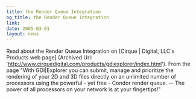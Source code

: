 ```yaml
---
title: the Render Queue Integration
og_title: the Render Queue Integration
link: 
date: 2005-03-01
layout: news
---
```


  Read about the Render Queue Integration on [Cirque | Digital, LLC's Products web page] (Archived Url: 'http://www.cirquedigital.com/products/gdiexplorer/index.html').       From the page "With GDI|Explorer you can submit, manage and prioritize the rendering of your       2D and 3D files directly on an unlimited number of processors using the powerful        - yet free - Condor render queue. -- The power of all processors on your network       is at your fingertips!"
